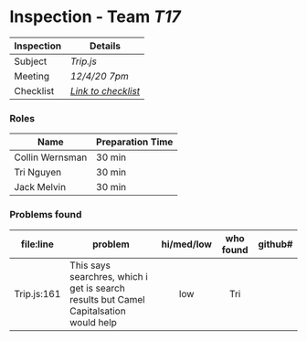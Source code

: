 # Inspection - Team *T17* 
 
| Inspection | Details |
| ----- | ----- |
| Subject | *Trip.js* |
| Meeting | *12/4/20 7pm* |
| Checklist | *[Link to checklist](checklist.md)* |

### Roles

| Name | Preparation Time |
| ---- | ---- |
| Collin Wernsman | 30 min |
| Tri Nguyen | 30 min |
| Jack Melvin | 30 min |

### Problems found

| file:line | problem | hi/med/low | who found | github#  |
| --- | --- | :---: | :---: | --- |
| Trip.js:161 | This says searchres, which i get is search results but Camel Capitalsation would help | low | Tri |  |
